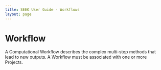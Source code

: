 ```yaml
---
title: SEEK User Guide - Workflows
layout: page
---
```


# Workflow

A Computational Workflow describes the complex multi-step methods that lead to new outputs. A Workflow must be associated with one or more Projects.

